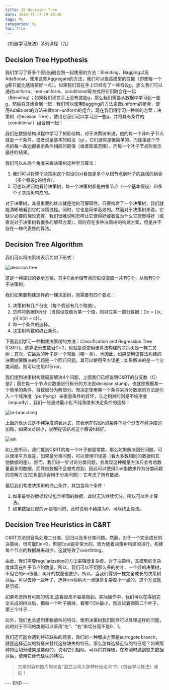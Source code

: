 ```yaml
---
title: 25 Decision Tree
date: 2018-11-17 20:15:36
tags: ML
categories: ML
toc: true
---
```


《机器学习技法》系列课程（九）

<!-- more -->

## Decision Tree Hypothesis
我们学习了将多个假设g融合到一起使用的方法：Blending、Bagging以及AdaBoost，使用这些Aggregate的方法，我们可以提高模型的性能（即使每一个g都只能比瞎猜要好一点）。如果我们现在手上已经有了一些假设g，那么我们可以通过uniform、non-uniform、conditional等方式将它们融合在一起（Blending）；如果我们现在手上没有这些g，那么我们需要从数据中学习到一些g，然后将其组合到一起：我们可以使用Bagging的方法来做uniform的组合，使用AdaBoost的方法来做non-uniform的组合。现在我们将学习一种新的方案：决策树（Decision Tree），使用它我们可以学习到一些g，并将其有条件的（conditional）组合到一起！

我们在数据结构课程中学习了树形结构，对于决策树来说，他的每一个非叶子节点就是一个条件，或者说是基本的假设（g），它们通常是很简单的，而连接这个节点的每一条边都表示条件相应的取值（或者取值范围），而每一个叶子节点则表示最终的结果。

我们可以从两个角度来看决策树这种学习算法：

1. 我们可以将整个决策树这个假设G(x)看做是多个从根节点到叶子的路径的组合（多个假设g的组合）。
2. 可也以递归地看待决策树，每一个决策树都是由根节点（一个基本假设）和多个子决策树构成的。

对于决策树，其最重要的优点就是他的可解释性，只要构建了一个决策树，我们就能清晰地看到它的决策过程。同时，它也是简单高效的。然而对于决策树来说，它缺少必要的理论支撑，我们很难说明怎样让它做得好或者说为什么它能做得好（或者说对于决策树有很多的解释方案）。同时存在多种决策树的构建方案，但是并不存在一种代表性的算法。

## Decision Tree Algorithm

我们可以将决策树表示为如下形式：

![decision tree](1.png) 

这是一种递归的表示方案，其中C表示根节点的假设取值一共有C个，从而有C个子决策树。

我们如果要构建这样的一棵决策树，则需要有四个要点：

1. 决策树有几个分支（每个假设有几个取值）。
2. 怎样将数据D拆分（当假设取值为某一个值，则对应某一部分数据：Dc = {(x, y)| b(x) = c}）。
3. 每一个条件的选择。
4. 决策树构建的终止条件。

下面我们学习一种构建决策树的方法：Classification and Regression Tree (C&RT)。该算法分支数目C=2，也就是说使用该算法构建的决策树是一棵二叉树；其次，它最后的叶子是一个常数（哪一类）。也因此，如果使用该算法构建的决策树要解决的问题是一个回归问题，其可以使用平方误差；如果解决的是一个分类问题，则可以使用01Error。

我们提到决策树构建需要解决4个问题，上面我们已经说明C&RT的分支数（C）是2；而在每一个节点对数据进行拆分的方法是decision stump，也就是根据某一个简单的条件，将数据分为两部分。而决定使用哪一个条件来拆分数据的方法是引入一个纯净度（purifying）来衡量条件的好坏，与之相对的则是不纯净度（impurify），我们一般通过最小化不纯净度来决定条件的选择：

![bi-branching](2.png) 

上面的表达式是不纯净度的表达式，其表示在假设h的条件下两个分支不纯净度的加和，如果b(x)越小，说明在该结点这个假设h越好。

![ein](3.png) 

如上图所示，我们提到C&RT的每一个叶子都是常数，那么如果解决回归问题，可以使用平方误差，如果是分类问题，可以使用01误差（看大多数相同的数据和其他数据的差）。然而，我们进一步讨论分类问题，会发现这种衡量方法只会考虑数量最多的数据，而其他数据不会被考虑到，因此可以使用Gini指数来作为分类问题的求解方法(它也更适合用于分类问题)：它考虑了所有数据。

最后我们考虑决策树的终止条件，其包含两个条件：

1. 如果最终的数据仅仅包含相同的数据，此时无法继续切分，所以可以终止算法。
2. 如果数据对应的yn是相同的，此时说明不纯度为0，可以终止算法。

## Decision Tree Heuristics in C&RT
C&RT方法很容易处理二分类、回归以及多分类问题。然而，对于一个完全成长的决策树，很可能Ein=0，但是Eout是非常大的。因为随着决策树构建的进行，构建每个节点的数据越来越少，这就导致了overfitting。

由此，我们需要regularization的方法来降低复杂度。对于决策树，其模型的复杂度体现在叶子节点的数量，所以，我们可以不切那么多的树叶，一个好的决策树，不但它的ein很低，树叶的数量也要少。所以，当我们得到一棵完全成长的决策树以后，可以去掉一些叶子，选择ein稍稍大一点但是复杂度小一点的，这个方法就是剪枝。

如果考虑所有可能的切法,这看起来不容易做到。实际操作中，我们可以在得到完全长成的树以后，把每一个叶子摘掉，看哪个Ein最小，然后试着摘第二个叶子，第三个叶子...

此外，我们也会遇到非数值性的特征，使用决策树我们同样可以处理这样的问题，此时对于不同的类别可以采用“左”、“右”来切分而不是0、1。

我们还可能会遇到特征缺失的场景，我们的一种解决方案是surrogate branch，就是选择近似的特征来替代这些缺失的特征。那么怎样选择近似的特征呢？如果两种特征切分结果是类似的，说明它们相似。可以将其存储，在预测时遇到缺失数据以后，使用它替代缺失的特征。



> 文章内容和图片均来自“国立台湾大学林轩田老师”的《机器学习技法》课程！

--- END --- 

